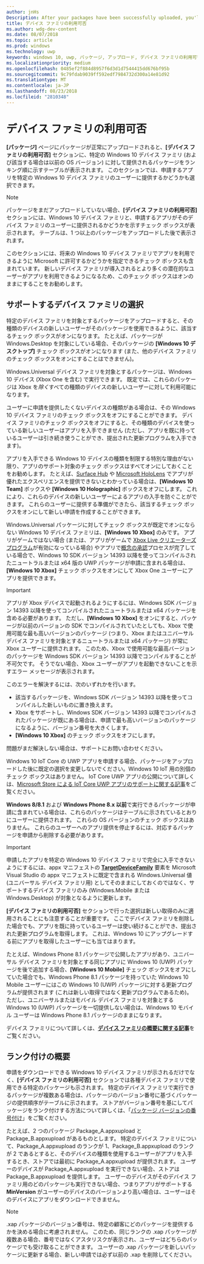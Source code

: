```yaml
---
author: jnHs
Description: After your packages have been successfully uploaded, you'll see a table that indicates which packages will be offered to specific Windows 10 device families (and earlier OS versions, if applicable), in ranked order.
title: デバイス ファミリの利用可否
ms.author: wdg-dev-content
ms.date: 08/07/2018
ms.topic: article
ms.prod: windows
ms.technology: uwp
keywords: windows 10, uwp, パッケージ, アップロード, デバイス ファミリの利用可否
ms.localizationpriority: medium
ms.openlocfilehash: 0485ef2f884d8957f6d3d1d7544415dd676bf95b
ms.sourcegitcommit: 9c79fdab9039ff592edf7984732d300a14e81d92
ms.translationtype: MT
ms.contentlocale: ja-JP
ms.lasthandoff: 08/23/2018
ms.locfileid: "2810348"
---
```

# <a name="device-family-availability"></a>デバイス ファミリの利用可否

**[パッケージ]** ページにパッケージが正常にアップロードされると、**[デバイス ファミリの利用可否]** セクションに、特定の Windows 10 デバイス ファミリ (および該当する場合は以前の OS バージョン) に対して提供されるパッケージをランキング順に示すテーブルが表示されます。 このセクションでは、申請するアプリを特定の Windows 10 デバイス ファミリのユーザーに提供するかどうかも選択できます。

> [!NOTE]
> パッケージをまだアップロードしていない場合、**[デバイス ファミリの利用可否]** セクションには、Windows 10 デバイス ファミリと、申請するアプリがそのデバイス ファミリのユーザーに提供されるかどうかを示すチェック ボックスが表示されます。 テーブルは、1 つ以上のパッケージをアップロードした後で表示されます。

このセクションには、将来の Windows 10 デバイス ファミリでアプリを利用できるように Microsoft に許可するかどうかを指定できるチェック ボックスも含まれています。 新しいデバイス ファミリが導入されるとより多くの潜在的なユーザーがアプリを利用できるようになるため、このチェック ボックスはオンのままにすることをお勧めします。


## <a name="choosing-which-device-families-to-support"></a>サポートするデバイス ファミリの選択

特定のデバイス ファミリを対象とするパッケージをアップロードすると、その種類のデバイスの新しいユーザーがそのパッケージを使用できるように、該当するチェック ボックスがオンになります。 たとえば、パッケージが Windows.Desktop を対象にしている場合、そのパッケージの **[Windows 10 デスクトップ]** チェック ボックスがオンになります (また、他のデバイス ファミリのチェック ボックスをオンにすることはできません)。

Windows.Universal デバイス ファミリを対象とするパッケージは、Windows 10 デバイス (Xbox One を含む) で実行できます。 既定では、これらのパッケージは Xbox を*除く*すべての種類のデバイスの新しいユーザーに対して利用可能になります。

ユーザーに申請を提供したくないデバイスの種類がある場合は、その Windows 10 デバイス ファミリのチェック ボックスをオフにすることができます。 デバイス ファミリのチェック ボックスをオフにすると、その種類のデバイスを使っている新しいユーザーはアプリを入手できません (ただし、アプリを既に持っているユーザーは引き続き使うことができ、提出された更新プログラムを入手できます)。

アプリを入手できる Windows 10 デバイスの種類を制限する特別な理由がない限り、アプリのサポート対象のチェック ボックスはすべてオンにしておくことをお勧めします。 たとえば、[Surface Hub](https://developer.microsoft.com/windows/surfacehub) や [Microsoft HoloLens](https://developer.microsoft.com/windows/mixed-reality) でアプリが優れたエクスペリエンスを提供できないとわかっている場合は、**[Windows 10 Team]** ボックスや **[Windows 10 Holographic]** ボックスをオフにします。 これにより、これらのデバイスの新しいユーザーによるアプリの入手を防ぐことができます。 これらのユーザーに提供する準備ができたら、該当するチェック ボックスをオンにして新しい申請を作成することができます。

<span id="xbox" />

Windows.Universal パッケージに対してチェック ボックスが既定でオンにならない Windows 10 デバイス ファミリは、**[Windows 10 Xbox]** のみです。 アプリがゲームではない場合 (または、アプリがゲームで [Xbox Live クリエーターズ プログラム](../xbox-live/get-started-with-creators/get-started-with-xbox-live-creators.md)が有効になっている場合) やアプリで[概念の承認](../gaming/concept-approval.md)プロセスが完了している場合で、Windows 10 SDK バージョン 14393 以降を使ってコンパイルされたニュートラルまたは x64 版の UWP パッケージが申請に含まれる場合は、**[Windows 10 Xbox]** チェック ボックスをオンにして Xbox One ユーザーにアプリを提供できます。

> [!IMPORTANT]
> アプリが Xbox デバイスで起動されるようにするには、Windows SDK バージョン 14393 以降を使ってコンパイルされたニュートラルまたは x64 パッケージを含める必要があります。 ただし、**[Windows 10 Xbox]** をオンにすると、パッケージが以前のバージョンの SDK でコンパイルされていたとしても、Xbox で使用可能な最も高いバージョンのパッケージ (つまり、Xbox またはユニバーサル デバイス ファミリを対象とするニュートラルまたは x64 パッケージ) が常に Xbox ユーザーに提供されます。 このため、Xbox で使用可能な最高バージョンのパッケージを Windows SDK バージョン 14393 以降でコンパイルすることが不可欠です。 そうでない場合、Xbox ユーザーがアプリを起動できないことを示すエラー メッセージが表示されます。 
> 
> このエラーを解決するには、次のいずれかを行います。
> - 該当するパッケージを、Windows SDK バージョン 14393 以降を使ってコンパイルした新しいものに置き換えます。
> - Xbox をサポートし、Windows SDK バージョン 14393 以降でコンパイルされたパッケージが既にある場合は、申請で最も高いバージョンのパッケージになるように、バージョン番号を大きくします。
> - **[Windows 10 Xbox]** のチェック ボックスをオフにします。
>   
> 問題がまだ解決しない場合は、サポートにお問い合わせください。

Windows 10 IoT Core の UWP アプリを申請する場合、パッケージをアップロードした後に既定の選択を変更しないでください。Windows 10 IoT 用の別個のチェック ボックスはありません。 IoT Core UWP アプリの公開について詳しくは、[Microsoft Store による IoT Core UWP アプリのサポートに関する記事](https://docs.microsoft.com/windows/iot-core/commercialize-your-device/installingandservicing)をご覧ください。

**Windows 8/8.1** および **Windows Phone 8.x 以前**で実行できるパッケージが申請に含まれている場合は、これらのパッケージはテーブルに示されているとおりにユーザーに提供されます。 これらの OS バージョンのチェック ボックスはありません。 これらのユーザーへのアプリ提供を停止するには、対応するパッケージを申請から削除する必要があります。

> [!IMPORTANT]
> 申請したアプリを特定の Windows 10 デバイス ファミリで完全に入手できないようにするには、appx マニフェストの [**TargetDeviceFamily**](https://docs.microsoft.com/uwp/schemas/appxpackage/uapmanifestschema/element-targetdevicefamily) 要素を Microsoft Visual Studio の appx マニフェストに既定で含まれる Windows.Universal 値 (ユニバーサル デバイス ファミリ用) としてそのままにしておくのではなく、サポートするデバイス ファミリのみ (Windows.Mobile または Windows.Desktop) が対象となるように更新します。

**[デバイス ファミリの利用可否]** セクションで行った選択は新しい取得のみに適用されることにも注意することが重要です。 ここでデバイス ファミリを削除した場合でも、アプリを既に持っているユーザーは使い続けることができ、提出された更新プログラムを取得します。 これは、Windows 10 にアップグレードする前にアプリを取得したユーザーにも当てはまります。

たとえば、Windows Phone 8.1 パッケージで公開したアプリがあり、ユニバーサル デバイス ファミリを対象とする同じアプリに Windows 10 (UWP) パッケージを後で追加する場合、**[Windows 10 Mobile]** チェック ボックスをオフにしていた場合でも、Windows Phone 8.1 パッケージを持っていた Windows 10 Mobile ユーザーにはこの Windows 10 (UWP) パッケージに対する更新プログラムが提供されます (これは新しい取得ではなく更新プログラムであるため)。 ただし、ユニバーサルまたはモバイル デバイス ファミリを対象とする Windows 10 (UWP) パッケージを一切提供しない場合は、Windows 10 モバイル ユーザーは Windows Phone 8.1 パッケージのままになります。

デバイス ファミリについて詳しくは、[**デバイス ファミリの概要に関する記事**](https://docs.microsoft.com/uwp/extension-sdks/device-families-overview)をご覧ください。

## <a name="understanding-ranking"></a>ランク付けの概要

申請をダウンロードできる Windows 10 デバイス ファミリが示されるだけでなく、**[デバイス ファミリの利用可否]** セクションでは各種デバイス ファミリで使用できる特定のパッケージも示されます。 特定のデバイス ファミリで実行できるパッケージが複数ある場合は、パッケージのバージョン番号に基づくパッケージの提供順序がテーブルに示されます。 ストアがバージョン番号を基にしてパッケージをランク付けする方法について詳しくは、「[パッケージ バージョンの番号付け](package-version-numbering.md)」をご覧ください。 

たとえば、2 つのパッケージ Package_A.appxupload と Package_B.appxupload があるものとします。 特定のデバイス ファミリについて、Package_A.appxupload のランクが 1、Package_B.appxupload のランクが 2 であるとすると、そのデバイスの種類を使用するユーザーがアプリを入手するとき、ストアでは最初に Package_A.appxupload が提供されます。 ユーザーのデバイスが Package_A.appxupload を実行できない場合、ストアは Package_B.appxupload を提供します。 ユーザーのデバイスがそのデバイス ファミリ用のどのパッケージも実行できない場合、つまりアプリがサポートする **MinVersion** がユーザーのデバイスのバージョンより高い場合は、ユーザーはそのデバイスにアプリをダウンロードできません。

> [!NOTE]
> .xap パッケージのバージョン番号は、特定の顧客にどのパッケージを提供するかを決める場合に考慮されません。 このため、同じランクの .xap パッケージが複数ある場合、番号ではなくアスタリスクが表示され、ユーザーはどちらのパッケージでも受け取ることができます。 ユーザーの .xap パッケージを新しいパッケージに更新する場合、新しい申請では必ず以前の .xap を削除してください。

